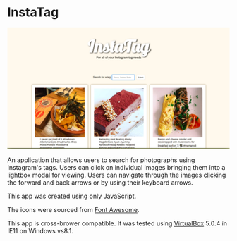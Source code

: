 # InstaTag

![alt tag](/img/screenshot.png)

An application that allows users to search for photographs using Instagram's tags.  Users can click on individual images bringing them into a lightbox modal for viewing.  Users can navigate through the images clicking the forward and back arrows or by using their keyboard arrows.

This app was created using only JavaScript.

The icons were sourced from [Font Awesome](https://fortawesome.github.io/Font-Awesome/).

This app is cross-brower compatible.  It was tested using [VirtualBox](https://www.virtualbox.org/wiki/Downloads) 5.0.4 in IE11 on Windows vs8.1.
